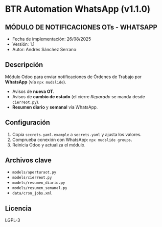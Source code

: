 # BTR Automation WhatsApp (v1.1.0)

MÓDULO DE NOTIFICACIONES OTs - WHATSAPP
-----------------------------------------------------------
- Fecha de implementación: 26/08/2025
- Versión: 1.1
- Autor: Andrés Sánchez Serrano


## Descripción
Módulo Odoo para enviar notificaciones de Órdenes de Trabajo por **WhatsApp** (vía `npx mudslide`).

- Avisos de **nueva OT**.
- Avisos de **cambio de estado** (el cierre *Reparado* se manda desde `cierreot.py`).
- **Resumen diario** y **semanal** vía WhatsApp.

## Configuración
1. Copia `secrets.yaml.example` a `secrets.yaml` y ajusta los valores.
2. Comprueba conexión con WhatsApp: `npx mudslide groups`.
3. Reinicia Odoo y actualiza el módulo.

## Archivos clave
- `models/aperturaot.py`
- `models/cierreot.py`
- `models/resumen_diario.py`
- `models/resumen_semanal.py`
- `data/cron_jobs.xml`

## Licencia
LGPL-3
